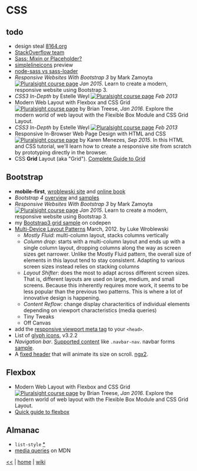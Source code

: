 # CSS

## todo
+ design steal [8164.org](http://www.8164.org/)
+ [StackOverflow team](https://stackoverflow.com/company/team)
+ [Sass: Mixin or Placeholder?](https://www.sitepoint.com/sass-mixin-placeholder/)
+ [simplelineicons](http://simplelineicons.com/) preview
+ [node-sass vs sass-loader](https://stackoverflow.com/questions/33310216/scss-loader-with-webpack)
+ _Responsive Websites With Bootstrap 3_ by Mark Zamoyta [![Pluralsight course page](https://img.shields.io/badge/Pluralsight-course-lightgrey.svg)](https://app.pluralsight.com/library/courses/responsive-websites-bootstrap3/table-of-contents) *Jan 2015*. Learn to create a modern, responsive website using Bootstrap 3.
+ _CSS3 In-Depth_ by Estelle Weyl [![Pluralsight course page](https://img.shields.io/badge/Pluralsight-course-lightgrey.svg)](https://app.pluralsight.com/library/courses/css3-in-depth/table-of-contents) *Feb 2013*
+ Modern Web Layout with Flexbox and CSS Grid [![Pluralsight course page](https://img.shields.io/badge/Pluralsight-course-lightgrey.svg)](https://app.pluralsight.com/library/courses/modern-web-layout-flexbox-css-grid/table-of-contents)
by Brian Treese, *Jan 2016*. Explore the modern world of web layout with the Flexible Box Module and CSS Grid Layout.
+ _CSS3 In-Depth_ by Estelle Weyl [![Pluralsight course page](https://img.shields.io/badge/Pluralsight-course-lightgrey.svg)](https://app.pluralsight.com/library/courses/css3-in-depth/table-of-contents) *Feb 2013*
+ Responsive In-Browser Web Page Design with HTML and CSS
[![Pluralsight course page](https://img.shields.io/badge/Pluralsight-course-lightgrey.svg)](https://app.pluralsight.com/library/courses/responsive-browser-web-page-design-html-css-2262/table-of-contents)
by Karen Menezes, _Sep 2015_. In this HTML and CSS tutorial, we'll learn how to create a responsive site from scratch by prototyping directly in the browser.
+ CSS **Grid** Layout (aka "Grid"). [Complete Guide to Grid](https://css-tricks.com/snippets/css/complete-guide-grid/)

## Bootstrap
+ **mobile-first**, [wroblewski site](http://static.lukew.com/MobileFirst_LukeW.pdf) and [online book](http://www.ferrispark.com/audio/DOCUMENTS/mobile-first.pdf)
+ _Bootstrap 4_ [overview](http://getbootstrap.com/docs/4.0/layout/overview/) and [samples](http://getbootstrap.com/docs/4.0/examples/)
+ _Responsive Websites With Bootstrap 3_ by Mark Zamoyta [![Pluralsight course page](https://img.shields.io/badge/Pluralsight-course-lightgrey.svg)](https://app.pluralsight.com/library/courses/responsive-websites-bootstrap3/table-of-contents) *Jan 2015*. Learn to create a modern, responsive website using Bootstrap 3. 
+ my [Bootstrap3 grid sample](https://codepen.io/illegitimis/pen/zzwvRv) on codepen
+ [Multi-Device Layout Patterns](https://www.lukew.com/ff/entry.asp?1514)  March, 2012. by Luke Wroblewski
  - _Mostly Fluid_: multi-column layout, stacks columns vertically
  - _Column drop_: starts with a multi-column layout and ends up with a single column layout, dropping columns along the way as screen sizes get narrower. Unlike the Mostly Fluid pattern, the overall size of elements in this layout tend to stay consistent. Adapting to various screen sizes instead relies on stacking columns
  - _Layout Shifter_: does the most to adapt across different screen sizes. That is, different layouts are used on large, medium, and small screens. Because this inherently requires more work, it seems to be less popular than the previous two patterns. This is where a lot of innovative design is happening.
  - _Content Reflow_: change display characteritics of individual elements depending on viewport characteristics (media queries)
  - Tiny Tweaks
  - Off Canvas
+ add the [responsive viewport meta tag](http://getbootstrap.com/docs/4.0/getting-started/introduction/#responsive-meta-tag) to your `<head>`.
+ List of [glyph icons](http://glyphicons.bootstrapcheatsheets.com/), v3.2.2
+ _Navigation bar_. [Supported content](https://getbootstrap.com/docs/4.0/components/navbar/#supported-content) like  `.navbar-nav`. navbar forms [sample](http://v4-alpha.getbootstrap.com/components/navbar/#forms).
+ A [fixed header](https://github.com/codrops/AnimatedHeader) that will animate its size on scroll. [ngx2](https://github.com/mvanbeusekom/Angular-2---Animated-Header).


## Flexbox
+ Modern Web Layout with Flexbox and CSS Grid
[![Pluralsight course page](https://img.shields.io/badge/Pluralsight-course-lightgrey.svg)](https://app.pluralsight.com/library/courses/modern-web-layout-flexbox-css-grid/table-of-contents)
by Brian Treese, *Jan 2016*. Explore the modern world of web layout with the Flexible Box Module and CSS Grid Layout.
+ [Quick guide to flexbox](https://css-tricks.com/snippets/css/a-guide-to-flexbox/)

## Almanac
+ `list-style` [*](https://css-tricks.com/almanac/properties/l/list-style/)
+ [media queries](https://developer.mozilla.org/en-US/docs/Web/CSS/Media_Queries/Using_media_queries) on MDN





[<<](README.md)
|
[home](https://github.com/illegitimis/Tutorial/)
|
[wiki](https://github.com/illegitimis/Tutorial/wiki)
